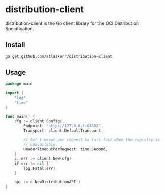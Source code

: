 # distribution-client

distribution-client is the Go client library for the OCI Distribution
Specification.

## Install
```bash
go get github.com/atlaskerr/distribution-client
```

## Usage

```go
package main

import (
	"log"
	"time"
)

func main() {
	cfg := client.Config{
		Endpoint: "http://127.0.0.1:84832",
		Transport: client.DefaultTransport,

		// Set timeout per request to fail fast when the registry is
		// unavailable.
		HeaderTimeoutPerRequest: time.Second,
	}
	c, err := client.New(cfg)
	if err != nil {
		log.Fatal(err)
	}

	api := c.NewDistributionAPI()
}
```


